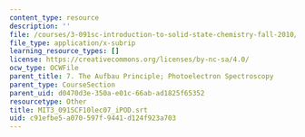 ```yaml
---
content_type: resource
description: ''
file: /courses/3-091sc-introduction-to-solid-state-chemistry-fall-2010/c91efbe5a070597f9441d124f923a703_MIT3_091SCF10lec07_iPOD.vtt
file_type: application/x-subrip
learning_resource_types: []
license: https://creativecommons.org/licenses/by-nc-sa/4.0/
ocw_type: OCWFile
parent_title: 7. The Aufbau Principle; Photoelectron Spectroscopy
parent_type: CourseSection
parent_uid: d0470d3e-350a-e01c-66ab-ad1825f65352
resourcetype: Other
title: MIT3_091SCF10lec07_iPOD.srt
uid: c91efbe5-a070-597f-9441-d124f923a703
---
```

